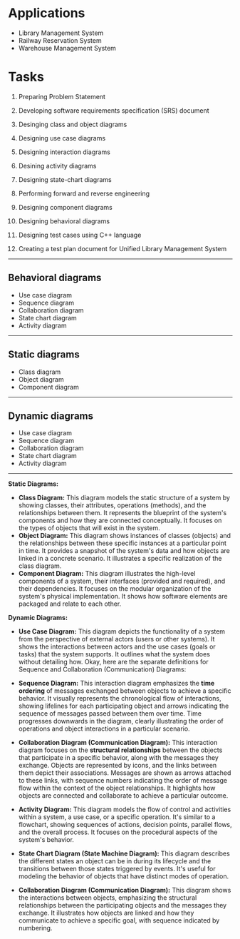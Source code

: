# Applications

- Library Management System
- Railway Reservation System
- Warehouse Management System

# Tasks

1. Preparing Problem Statement
2. Developing software requirements specification (SRS) document
3. Desinging class and object diagrams
4. Designing use case diagrams
5. Designing interaction diagrams
6. Desining activity diagrams
7. Designing state-chart diagrams
8. Performing forward and reverse engineering
9. Designing component diagrams
10. Designing behavioral diagrams
11. Designing test cases using C++ language

12. Creating a test plan document for Unified Library Management System



---

## Behavioral diagrams
- Use case diagram
- Sequence diagram
- Collaboration diagram
- State chart diagram
- Activity diagram

---

## Static diagrams
- Class diagram
- Object diagram
- Component diagram

--- 
## Dynamic diagrams
- Use case diagram
- Sequence diagram
- Collaboration diagram
- State chart diagram
- Activity diagram


---

**Static Diagrams:**

* **Class Diagram:** This diagram models the static structure of a system by showing classes, their attributes, operations (methods), and the relationships between them. It represents the blueprint of the system's components and how they are connected conceptually. It focuses on the types of objects that will exist in the system.
* **Object Diagram:** This diagram shows instances of classes (objects) and the relationships between these specific instances at a particular point in time. It provides a snapshot of the system's data and how objects are linked in a concrete scenario. It illustrates a specific realization of the class diagram.
* **Component Diagram:** This diagram illustrates the high-level components of a system, their interfaces (provided and required), and their dependencies. It focuses on the modular organization of the system's physical implementation. It shows how software elements are packaged and relate to each other.

**Dynamic Diagrams:**

* **Use Case Diagram:** This diagram depicts the functionality of a system from the perspective of external actors (users or other systems). It shows the interactions between actors and the use cases (goals or tasks) that the system supports. It outlines what the system does without detailing how.
  Okay, here are the separate definitions for Sequence and Collaboration (Communication) Diagrams:

* **Sequence Diagram:**
This interaction diagram emphasizes the **time ordering** of messages exchanged between objects to achieve a specific behavior. It visually represents the chronological flow of interactions, showing lifelines for each participating object and arrows indicating the sequence of messages passed between them over time. Time progresses downwards in the diagram, clearly illustrating the order of operations and object interactions in a particular scenario.

* **Collaboration Diagram (Communication Diagram):**
This interaction diagram focuses on the **structural relationships** between the objects that participate in a specific behavior, along with the messages they exchange. Objects are represented by icons, and the links between them depict their associations. Messages are shown as arrows attached to these links, with sequence numbers indicating the order of message flow within the context of the object relationships. It highlights how objects are connected and collaborate to achieve a particular outcome.
* **Activity Diagram:** This diagram models the flow of control and activities within a system, a use case, or a specific operation. It's similar to a flowchart, showing sequences of actions, decision points, parallel flows, and the overall process. It focuses on the procedural aspects of the system's behavior.
* **State Chart Diagram (State Machine Diagram):** This diagram describes the different states an object can be in during its lifecycle and the transitions between those states triggered by events. It's useful for modeling the behavior of objects that have distinct modes of operation.
* **Collaboration Diagram (Communication Diagram):** This diagram shows the interactions between objects, emphasizing the structural relationships between the participating objects and the messages they exchange. It illustrates how objects are linked and how they communicate to achieve a specific goal, with sequence indicated by numbering.